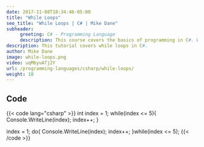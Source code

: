 ```yaml
---
date: 2017-11-08T18:34:46-05:00
title: "While Loops"
seo_title: "While Loops | C# | Mike Dane"
subheader:
     greeting: C# - Programming Language
     description: This course covers the basics of programming in C#. Work your way through the videos and we'll teach you everything you need to know to start your programming journey!
description: This tutorial covers while loops in C#.
author: Mike Dane
image: while-loops.png
video: uqMbyuATj2Y
url: /programming-languages/csharp/while-loops/
weight: 18
---
```

## Code

{{< code lang="csharp" >}}
int index = 1;
while(index <= 5){
     Console.WriteLine(index);
     index++;
}

index = 1;
do{
   Console.WriteLine(index);
   index++;
}while(index <= 5);
{{< /code >}}